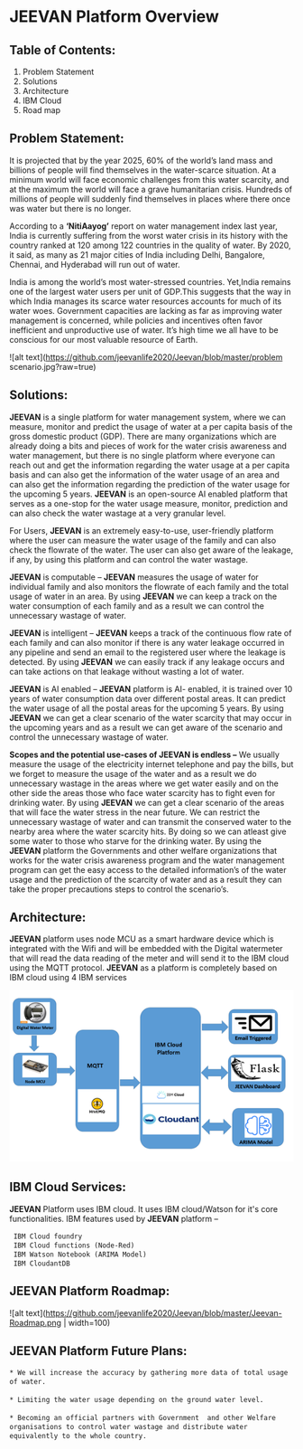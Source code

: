 ﻿# JEEVAN Platform Overview

## Table of Contents:
1. Problem Statement
2. Solutions
3. Architecture
4. IBM Cloud
5. Road map


## Problem Statement:

It is projected that by the year 2025, 60% of the world’s land mass and billions of people will find themselves in the water-scarce situation. At a minimum world will face economic challenges from this water scarcity, and at the maximum the world will face a grave humanitarian crisis. Hundreds of millions of people will suddenly find themselves in places where there once was water but there is no longer.

According to a **‘NitiAayog’** report on water management index last year, India is currently suffering from the worst water crisis in its history with the country ranked at 120 among 122 countries in the quality of water. By 2020, it said, as many as 21 major cities of India including Delhi, Bangalore, Chennai, and Hyderabad will run out of water.

India is among the world’s most water-stressed countries. Yet,India remains one of the largest water users per unit of GDP.This suggests that the way in which India manages its scarce water resources accounts for much of its water woes. Government capacities are lacking as far as improving water management is concerned, while policies and incentives often favor inefficient and unproductive use of water. It’s high time we all have to be conscious for our most valuable resource of Earth.

![alt text](https://github.com/jeevanlife2020/Jeevan/blob/master/problem scenario.jpg?raw=true)

## Solutions:

**JEEVAN** is a single platform for water management system, where we can measure, monitor and predict the usage of water at a per capita basis of the gross domestic product (GDP). There are many organizations which are already doing a bits and pieces of work for the water crisis awareness and water management, but there is no single platform where everyone can reach out and get the information regarding the water usage at a per capita basis and can also get the information of the water usage of an area and can also get the information regarding the prediction of the water usage for the upcoming 5 years. **JEEVAN** is an open-source AI enabled platform that serves as a one-stop for the water usage measure, monitor, prediction and can also check the water wastage at a very granular level.

For Users, **JEEVAN** is an extremely easy-to-use, user-friendly platform where the user can measure the water usage of the family and can also check the flowrate of the water. The user can also get aware of the leakage, if any, by using this platform and can control the water wastage.

**JEEVAN** is computable – **JEEVAN** measures the usage of water for individual family and also monitors the flowrate of each family and the total usage of water in an area. By using **JEEVAN** we can keep a track on the water consumption of each family and as a result we can control the unnecessary wastage of water.

**JEEVAN** is intelligent – **JEEVAN** keeps a track of the continuous flow rate of each family and can also monitor if there is any water leakage occurred in any pipeline and send an email to the registered user where the leakage is detected. By using **JEEVAN** we can easily track if any leakage occurs and can take actions on that leakage without wasting a lot of water.

**JEEVAN** is AI enabled – **JEEVAN** platform is AI- enabled, it is trained over 10 years of water consumption data over different postal areas. It can predict the water usage of all the postal areas for the upcoming 5 years. By using **JEEVAN** we can get a clear scenario of the water scarcity that may occur in the upcoming years and as a result we can get aware of the scenario and control the unnecessary wastage of water.


**Scopes and the potential use-cases of JEEVAN is endless –** We usually measure the usage of the electricity internet telephone and pay the bills, but we forget to measure the usage of the water and as a result we do unnecessary wastage in the areas where we get water easily and on the other side the areas those who face water scarcity has to fight even for drinking water. By using **JEEVAN** we can get a clear scenario of the areas that will face the water stress in the near future. We can restrict the unnecessary wastage of water and can transmit the conserved water to the nearby area where the water scarcity hits. By doing so we can atleast give some water to those who starve for the drinking water. By using the **JEEVAN** platform the Governments and other welfare organizations that works for the water crisis awareness program and the water management program can get the easy access to the detailed information’s of the water usage and the prediction of the scarcity of water and as a result they can take the proper precautions steps to control the scenario’s.

## Architecture:

**JEEVAN** platform uses node MCU as a smart hardware device which is integrated with the Wifi and will be embedded with the Digital watermeter that will read the data reading of the meter and will send it to the IBM cloud using the MQTT protocol. **JEEVAN** as a platform is completely based on IBM cloud using 4 IBM services

![alt text](https://github.com/jeevanlife2020/Jeevan/blob/master/Jeevan-Architecture.png?raw=true)

## IBM Cloud Services:

**JEEVAN** Platform uses IBM cloud. It uses IBM cloud/Watson for it's core functionalities.
IBM features used by **JEEVAN** platform –
```
 IBM Cloud foundry
 IBM Cloud functions (Node-Red)
 IBM Watson Notebook (ARIMA Model)
 IBM CloudantDB
```
## JEEVAN Platform Roadmap:

![alt text](https://github.com/jeevanlife2020/Jeevan/blob/master/Jeevan-Roadmap.png | width=100)

## JEEVAN Platform Future Plans:
````
* We will increase the accuracy by gathering more data of total usage of water.

* Limiting the water usage depending on the ground water level.

* Becoming an official partners with Government  and other Welfare organisations to control water wastage and distribute water equivalently to the whole country.
````

